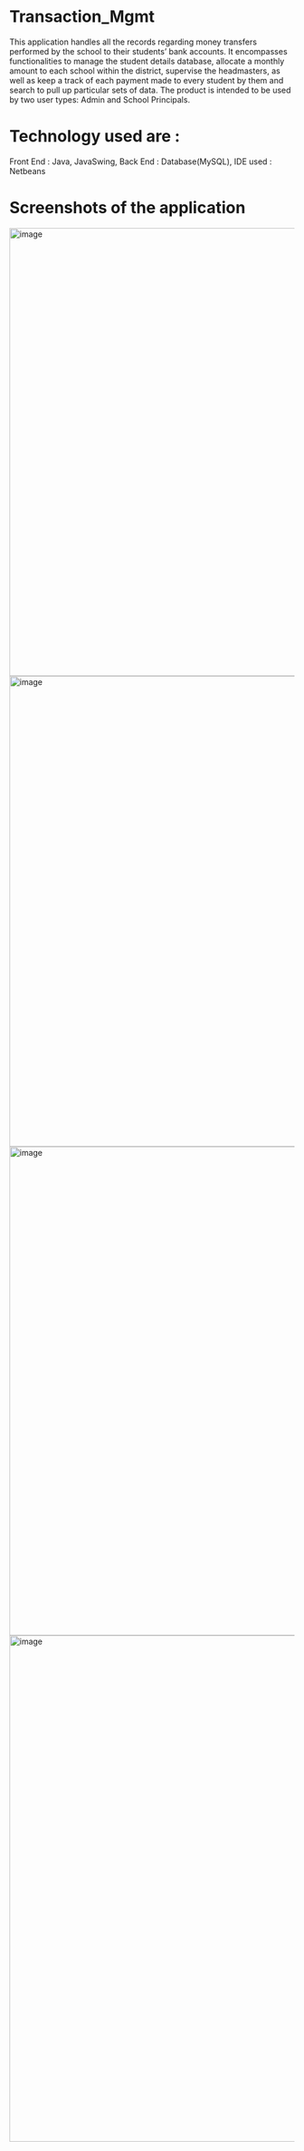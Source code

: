 # Transaction_Mgmt
This application handles all the records regarding money transfers performed by the school to their students’ bank accounts.  It encompasses functionalities to manage the student details database, allocate a monthly amount to each school within the district, supervise the headmasters, as well as keep a track of each payment made to every student by them and search to pull up particular sets of data. 
The product is intended to be used by two user types: Admin and School Principals.

# Technology used are :
Front End : Java, JavaSwing, 
Back End : Database(MySQL), 
IDE used : Netbeans

# Screenshots of the application
<img width="790" alt="image" src="https://user-images.githubusercontent.com/77967740/162032641-7cf26e79-04b2-443f-805a-fed03739de40.png">

<img width="830" alt="image" src="https://user-images.githubusercontent.com/77967740/162031959-9c5c59af-0ce7-46e4-997a-1d3f6b337ab9.png">

<img width="862" alt="image" src="https://user-images.githubusercontent.com/77967740/162032260-65eca108-1665-4c92-b54f-0175adcd40dc.png">

<img width="893" alt="image" src="https://user-images.githubusercontent.com/77967740/162032117-919631eb-e70a-473a-add8-e3ef5dffe722.png">
